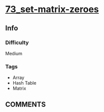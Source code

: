 # [73_set-matrix-zeroes](https://leetcode.com/problems/set-matrix-zeroes)

## Info

### Difficulty

Medium

### Tags

- Array
- Hash Table
- Matrix

## __COMMENTS__

> 
